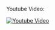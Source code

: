 Youtube Video:

[![Youtube Video](http://img.youtube.com/vi/ucJJStnaRw0/0.jpg)](http://www.youtube.com/watch?v=ucJJStnaRw0)
